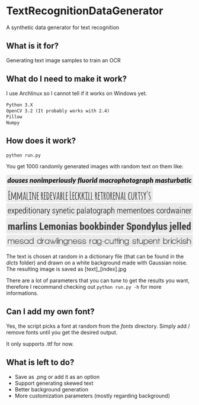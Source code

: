# TextRecognitionDataGenerator
A synthetic data generator for text recognition

## What is it for?
Generating text image samples to train an OCR

## What do I need to make it work?

I use Archlinux so I cannot tell if it works on Windows yet.

```
Python 3.X
OpenCV 3.2 (It probably works with 2.4)
Pillow
Numpy
```

## How does it work?
`python run.py`

You get 1000 randomly generated images with random text on them like:

![1](samples/1.jpg "1")
![2](samples/2.jpg "2")
![3](samples/3.jpg "3")
![4](samples/4.jpg "4")
![5](samples/5.jpg "5")

The text is chosen at random in a dictionary file (that can be found in the *dicts* folder) and drawn on a white background made with Gaussian noise. The resulting image is saved as [text]_[index].jpg

There are a lot of parameters that you can tune to get the results you want, therefore I recommand checking out `python run.py -h` for more informations. 

## Can I add my own font?

Yes, the script picks a font at random from the *fonts* directory. Simply add / remove fonts until you get the desired output.

It only supports .ttf for now.

## What is left to do?
- Save as .png or add it as an option
- Support generating skewed text
- Better background generation 
- More customization parameters (mostly regarding background) 
